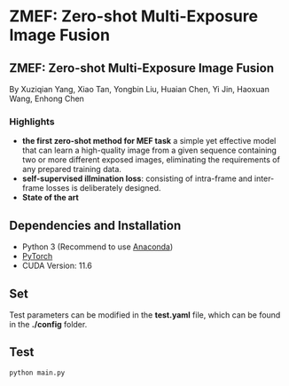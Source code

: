# ZMEF: Zero-shot Multi-Exposure Image Fusion
##  ZMEF: Zero-shot Multi-Exposure Image Fusion
By Xuziqian Yang, Xiao Tan, Yongbin Liu, Huaian Chen, Yi Jin, Haoxuan Wang, Enhong Chen

### Highlights
- **the first zero-shot method for MEF task**  a simple yet effective model that can learn a high-quality image from a given sequence containing two or more different exposed images, eliminating the requirements of any prepared training data.
- **self-supervised illmination loss**:  consisting of intra-frame and inter-frame losses is deliberately designed. 
- **State of the art**

## Dependencies and Installation

- Python 3 (Recommend to use [Anaconda](https://www.anaconda.com/download/#linux))
- [PyTorch](https://pytorch.org/)
- CUDA Version: 11.6

## Set

Test parameters can be modified in the **test.yaml** file, which can be found in the **./config** folder.

## Test
  ```
  python main.py
  
  ```
